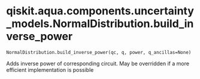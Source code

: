 # qiskit.aqua.components.uncertainty\_models.NormalDistribution.build\_inverse\_power

`NormalDistribution.build_inverse_power(qc, q, power, q_ancillas=None)`

Adds inverse power of corresponding circuit. May be overridden if a more efficient implementation is possible
